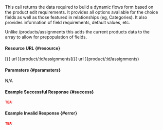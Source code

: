 <!--
@title GET product/:id/assignments
@author Moltin Ltd
@description Gets the given products flow data and field assignments

@sidebar 1
@family Product
@rate No
@auth Yes
@format JSON
@http GET
@version beta
-->
This call returns the data required to build a dynamic flows form based on the product edit requirements. It provides all options available for the choice fields as well as those featured in relationships (eg, Categories). It also provides information of field requirements, default values, etc.

Unlike /products/assignments this adds the current products data to the array to allow for prepopulation of fields.

#### Resource URL	{#resource}
[{{ url }}product/:id/assignments]({{ url }}product/:id/assignments)


#### Paramaters	{#paramaters}
N/A


#### Example Successful Response	{#success}
``` json
TBA
```

#### Example Invalid Response	{#error}
``` json
TBA
```